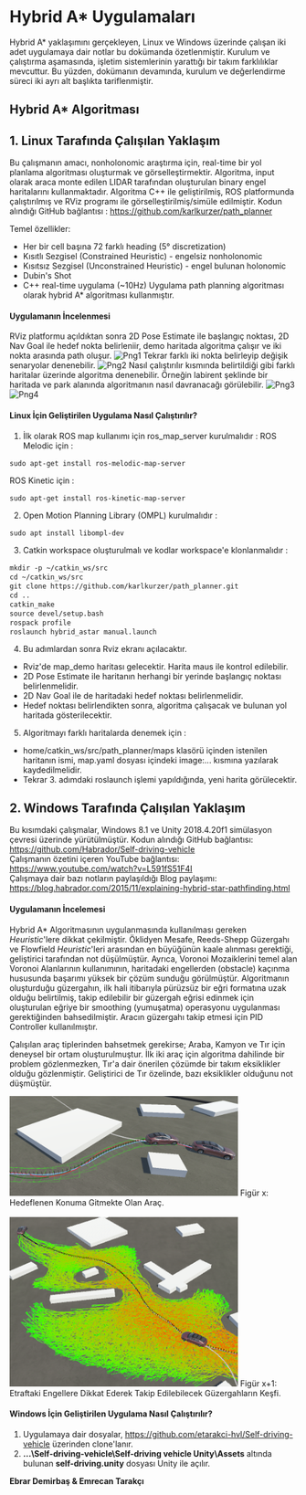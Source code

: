 # Hybrid A* Uygulamaları
Hybrid A* yaklaşımını gerçekleyen, Linux ve Windows üzerinde çalışan iki adet uygulamaya dair notlar bu dokümanda özetlenmiştir. Kurulum ve çalıştırma aşamasında, işletim sistemlerinin yarattığı bir takım farklılıklar mevcuttur. Bu yüzden, dokümanın devamında, kurulum ve değerlendirme süreci iki ayrı alt başlıkta tariflenmiştir. 
## Hybrid A* Algoritması



## 1. Linux Tarafında Çalışılan Yaklaşım
Bu çalışmanın amacı, nonholonomic araştırma için, real-time bir yol planlama algoritması oluşturmak ve görselleştirmektir.
Algoritma, input olarak araca monte edilen LIDAR tarafından oluşturulan binary engel haritalarını kullanmaktadır.
Algoritma C++ ile geliştirilmiş, ROS platformunda çalıştırılmış ve RViz programı ile görselleştirilmiş/simüle edilmiştir.
Kodun alındığı GitHub bağlantısı :  https://github.com/karlkurzer/path_planner <br/>

Temel özellikler:
* Her bir cell başına 72 farklı heading (5° discretization)
* Kısıtlı Sezgisel (Constrained Heuristic) - engelsiz nonholonomic 
* Kısıtsız Sezgisel (Unconstrained Heuristic) - engel bulunan holonomic
* Dubin's Shot
* C++ real-time uygulama (~10Hz)
Uygulama path planning algoritması olarak hybrid A* algoritması kullanmıştır.

#### Uygulamanın İncelenmesi
RViz platformu açıldıktan sonra 2D Pose Estimate ile başlangıç noktası, 2D Nav Goal ile hedef nokta belirleniir, 
demo haritada algoritma çalışır ve iki nokta arasında path oluşur. 
![Png1](images/demomap1.png)
Tekrar farklı iki nokta belirleyip değişik senaryolar denenebilir.
![Png2](images/demomap2.png)
Nasıl çalıştırılır kısmında belirtildiği gibi farklı haritalar üzerinde algoritma denenebilir.
Örneğin labirent şeklinde bir haritada ve park alanında algoritmanın nasıl davranacağı görülebilir.
![Png3](images/mazemap.png)
![Png4](images/parkinglot.png)

#### Linux İçin Geliştirilen Uygulama Nasıl Çalıştırılır?
1. İlk olarak ROS map kullanımı için ros_map_server kurulmalıdır : 
ROS Melodic için : 
```
sudo apt-get install ros-melodic-map-server
```
ROS Kinetic için : 
```
sudo apt-get install ros-kinetic-map-server
```
2. Open Motion Planning Library (OMPL) kurulmalıdır :
```
sudo apt install libompl-dev
```
3. Catkin workspace oluşturulmalı ve kodlar workspace'e klonlanmalıdır :
```
mkdir -p ~/catkin_ws/src
cd ~/catkin_ws/src
git clone https://github.com/karlkurzer/path_planner.git
cd ..
catkin_make
source devel/setup.bash
rospack profile
roslaunch hybrid_astar manual.launch
```
4. Bu adımlardan sonra Rviz ekranı açılacaktır.
* Rviz'de map_demo haritası gelecektir. Harita maus ile kontrol edilebilir.
* 2D Pose Estimate ile haritanın herhangi bir yerinde başlangıç noktası belirlenmelidir. 
* 2D Nav Goal ile de haritadaki hedef noktası belirlenmelidir.
* Hedef noktası belirlendikten sonra, algoritma çalışacak ve bulunan yol haritada gösterilecektir.

5. Algoritmayı farklı haritalarda denemek için : 
* home/catkin_ws/src/path_planner/maps klasörü içinden istenilen haritanın ismi, map.yaml dosyası içindeki image:... kısmına yazılarak kaydedilmelidir.
* Tekrar 3. adımdaki roslaunch işlemi yapıldığında, yeni harita görülecektir.

## 2. Windows Tarafında Çalışılan Yaklaşım
Bu kısımdaki çalışmalar, Windows 8.1 ve Unity 2018.4.20f1 simülasyon çevresi üzerinde yürütülmüştür. 
Kodun alındığı GitHub bağlantısı: https://github.com/Habrador/Self-driving-vehicle <br/>
Çalışmanın özetini içeren YouTube bağlantısı: https://www.youtube.com/watch?v=L591fS51F4I <br/>
Çalışmaya dair bazı notların paylaşıldığı Blog paylaşımı:  https://blog.habrador.com/2015/11/explaining-hybrid-star-pathfinding.html <br/>

#### Uygulamanın İncelemesi
Hybrid A* Algoritmasının uygulanmasında kullanılması gereken *Heuristic*'lere dikkat çekilmiştir. Öklidyen Mesafe, Reeds-Shepp Güzergahı ve Flowfield *Heuristic*'leri arasından en büyüğünün kaale alınması gerektiği, geliştirici tarafından not düşülmüştür. Ayrıca, Voronoi Mozaiklerini temel alan Voronoi Alanlarının kullanımının, haritadaki engellerden (obstacle) kaçınma hususunda başarımı yüksek bir çözüm sunduğu görülmüştür. Algoritmanın oluşturduğu güzergahın, ilk hali itibarıyla pürüzsüz bir eğri formatına uzak olduğu belirtilmiş, takip edilebilir bir güzergah eğrisi edinmek için oluşturulan eğriye bir smoothing (yumuşatma) operasyonu uygulanması gerektiğinden bahsedilmiştir. Aracın güzergahı takip etmesi için PID Controller kullanılmıştır.

Çalışılan araç tiplerinden bahsetmek gerekirse; Araba, Kamyon ve Tır için deneysel bir ortam oluşturulmuştur. İlk iki araç için algoritma dahilinde bir problem gözlenmezken, Tır'a dair önerilen çözümde bir takım eksiklikler olduğu gözlenmiştir. Geliştirici de Tır özelinde, bazı eksiklikler olduğunu not düşmüştür. 

<img src="https://github.com/etarakci-hvl/severalStuff/blob/master/Capture2.PNG" width="400">
Figür x: Hedeflenen Konuma Gitmekte Olan Araç. <br/><br/>
<img src="https://github.com/etarakci-hvl/severalStuff/blob/master/Capture3.PNG" width="400">
Figür x+1: Etraftaki Engellere Dikkat Ederek Takip Edilebilecek Güzergahların Keşfi.

#### Windows İçin Geliştirilen Uygulama Nasıl Çalıştırılır?
1. Uygulamaya dair dosyalar, https://github.com/etarakci-hvl/Self-driving-vehicle üzerinden clone'lanır.
2. **...\Self-driving-vehicle\Self-driving vehicle Unity\Assets** altında bulunan **self-driving.unity** dosyası Unity ile açılır. 


**Ebrar Demirbaş & Emrecan Tarakçı**
